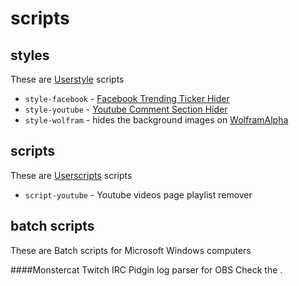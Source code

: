 scripts
=======

## styles
These are [Userstyle](http://userstyles.org) scripts

- `style-facebook` - [Facebook Trending Ticker Hider](http://userstyles.org/styles/97489/facebook-trending-ticker-hider)
- `style-youtube` - [Youtube Comment Section Hider](http://userstyles.org/styles/94871/youtube-comment-section-hider)
- `style-wolfram` - hides the background images on [WolframAlpha](http://wolframalpha.com)

## scripts
These are [Userscripts](http://www.greasespot.net/) scripts
- `script-youtube` - Youtube videos page playlist remover

## batch scripts
These are Batch scripts for Microsoft Windows computers

####Monstercat Twitch IRC Pidgin log parser for OBS
Check the [](readme).

